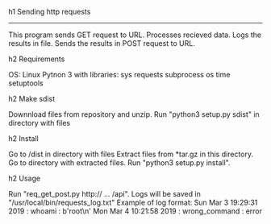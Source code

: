 h1 Sending http requests
***

This program sends GET request to URL.
Processes recieved data.
Logs the results in file.
Sends the results in POST request to URL.

h2 Requirements

OS: Linux
Pytnon 3 with libraries:
    sys
    requests
    subprocess
    os
    time
    setuptools


h2 Make sdist

Downnload files from repository and unzip.
Run "python3 setup.py sdist" in directory with files 


h2 Install

Go to /dist in directory with files 
Extract files from *tar.gz in this directory.
Go to directory with extracted files.
Run "python3 setup.py install".


h2 Usage

Run "req_get_post.py http:// ... /api".
Logs will be saved in "/usr/local/bin/requests_log.txt" 
Example of log format: 
    Sun Mar  3 19:29:31 2019 : whoami : b'root\n'
    Mon Mar  4 10:21:58 2019 : wrong_command : error



